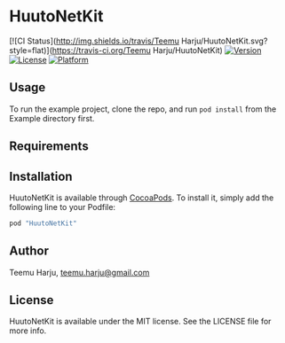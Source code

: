# HuutoNetKit

[![CI Status](http://img.shields.io/travis/Teemu Harju/HuutoNetKit.svg?style=flat)](https://travis-ci.org/Teemu Harju/HuutoNetKit)
[![Version](https://img.shields.io/cocoapods/v/HuutoNetKit.svg?style=flat)](http://cocoapods.org/pods/HuutoNetKit)
[![License](https://img.shields.io/cocoapods/l/HuutoNetKit.svg?style=flat)](http://cocoapods.org/pods/HuutoNetKit)
[![Platform](https://img.shields.io/cocoapods/p/HuutoNetKit.svg?style=flat)](http://cocoapods.org/pods/HuutoNetKit)

## Usage

To run the example project, clone the repo, and run `pod install` from the Example directory first.

## Requirements

## Installation

HuutoNetKit is available through [CocoaPods](http://cocoapods.org). To install
it, simply add the following line to your Podfile:

```ruby
pod "HuutoNetKit"
```

## Author

Teemu Harju, teemu.harju@gmail.com

## License

HuutoNetKit is available under the MIT license. See the LICENSE file for more info.

